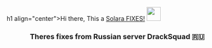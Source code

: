 h1 align="center">Hi there, This a <a href="https://getsolara.dev" target="_blank">Solara FIXES!</a> 
<img src="https://github.com/blackcater/blackcater/raw/main/images/Hi.gif" height="32"/></h1>
<h3 align="center">Theres fixes from Russian server DrackSquad 🇷🇺</h3>
